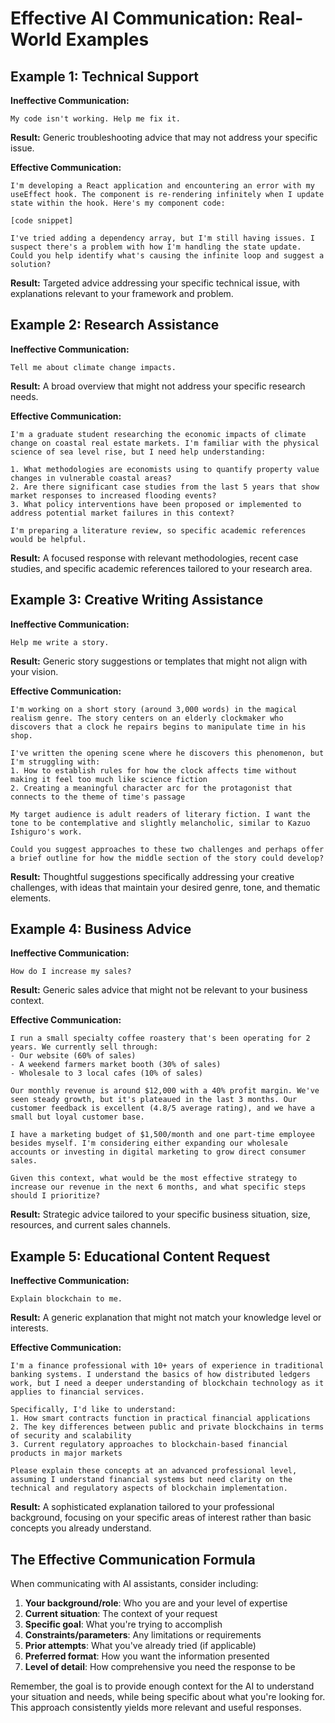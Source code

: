 # Effective AI Communication: Real-World Examples

## Example 1: Technical Support

**Ineffective Communication:**
```
My code isn't working. Help me fix it.
```

**Result:** Generic troubleshooting advice that may not address your specific issue.

**Effective Communication:**
```
I'm developing a React application and encountering an error with my useEffect hook. The component is re-rendering infinitely when I update state within the hook. Here's my component code:

[code snippet]

I've tried adding a dependency array, but I'm still having issues. I suspect there's a problem with how I'm handling the state update. Could you help identify what's causing the infinite loop and suggest a solution?
```

**Result:** Targeted advice addressing your specific technical issue, with explanations relevant to your framework and problem.

## Example 2: Research Assistance

**Ineffective Communication:**
```
Tell me about climate change impacts.
```

**Result:** A broad overview that might not address your specific research needs.

**Effective Communication:**
```
I'm a graduate student researching the economic impacts of climate change on coastal real estate markets. I'm familiar with the physical science of sea level rise, but I need help understanding:

1. What methodologies are economists using to quantify property value changes in vulnerable coastal areas?
2. Are there significant case studies from the last 5 years that show market responses to increased flooding events?
3. What policy interventions have been proposed or implemented to address potential market failures in this context?

I'm preparing a literature review, so specific academic references would be helpful.
```

**Result:** A focused response with relevant methodologies, recent case studies, and specific academic references tailored to your research area.

## Example 3: Creative Writing Assistance

**Ineffective Communication:**
```
Help me write a story.
```

**Result:** Generic story suggestions or templates that might not align with your vision.

**Effective Communication:**
```
I'm working on a short story (around 3,000 words) in the magical realism genre. The story centers on an elderly clockmaker who discovers that a clock he repairs begins to manipulate time in his shop.

I've written the opening scene where he discovers this phenomenon, but I'm struggling with:
1. How to establish rules for how the clock affects time without making it feel too much like science fiction
2. Creating a meaningful character arc for the protagonist that connects to the theme of time's passage

My target audience is adult readers of literary fiction. I want the tone to be contemplative and slightly melancholic, similar to Kazuo Ishiguro's work.

Could you suggest approaches to these two challenges and perhaps offer a brief outline for how the middle section of the story could develop?
```

**Result:** Thoughtful suggestions specifically addressing your creative challenges, with ideas that maintain your desired genre, tone, and thematic elements.

## Example 4: Business Advice

**Ineffective Communication:**
```
How do I increase my sales?
```

**Result:** Generic sales advice that might not be relevant to your business context.

**Effective Communication:**
```
I run a small specialty coffee roastery that's been operating for 2 years. We currently sell through:
- Our website (60% of sales)
- A weekend farmers market booth (30% of sales)
- Wholesale to 3 local cafes (10% of sales)

Our monthly revenue is around $12,000 with a 40% profit margin. We've seen steady growth, but it's plateaued in the last 3 months. Our customer feedback is excellent (4.8/5 average rating), and we have a small but loyal customer base.

I have a marketing budget of $1,500/month and one part-time employee besides myself. I'm considering either expanding our wholesale accounts or investing in digital marketing to grow direct consumer sales.

Given this context, what would be the most effective strategy to increase our revenue in the next 6 months, and what specific steps should I prioritize?
```

**Result:** Strategic advice tailored to your specific business situation, size, resources, and current sales channels.

## Example 5: Educational Content Request

**Ineffective Communication:**
```
Explain blockchain to me.
```

**Result:** A generic explanation that might not match your knowledge level or interests.

**Effective Communication:**
```
I'm a finance professional with 10+ years of experience in traditional banking systems. I understand the basics of how distributed ledgers work, but I need a deeper understanding of blockchain technology as it applies to financial services.

Specifically, I'd like to understand:
1. How smart contracts function in practical financial applications
2. The key differences between public and private blockchains in terms of security and scalability
3. Current regulatory approaches to blockchain-based financial products in major markets

Please explain these concepts at an advanced professional level, assuming I understand financial systems but need clarity on the technical and regulatory aspects of blockchain implementation.
```

**Result:** A sophisticated explanation tailored to your professional background, focusing on your specific areas of interest rather than basic concepts you already understand.

## The Effective Communication Formula

When communicating with AI assistants, consider including:

1. **Your background/role**: Who you are and your level of expertise
2. **Current situation**: The context of your request
3. **Specific goal**: What you're trying to accomplish
4. **Constraints/parameters**: Any limitations or requirements
5. **Prior attempts**: What you've already tried (if applicable)
6. **Preferred format**: How you want the information presented
7. **Level of detail**: How comprehensive you need the response to be

Remember, the goal is to provide enough context for the AI to understand your situation and needs, while being specific about what you're looking for. This approach consistently yields more relevant and useful responses.

